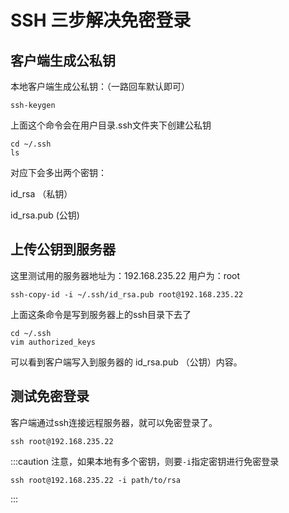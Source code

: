 # SSH 三步解决免密登录

## 客户端生成公私钥

本地客户端生成公私钥：（一路回车默认即可）

```shell
ssh-keygen
```

上面这个命令会在用户目录.ssh文件夹下创建公私钥

```shell
cd ~/.ssh
ls
```

对应下会多出两个密钥：

id_rsa （私钥）

id_rsa.pub (公钥)

## 上传公钥到服务器

这里测试用的服务器地址为：192.168.235.22
用户为：root

```shell
ssh-copy-id -i ~/.ssh/id_rsa.pub root@192.168.235.22
```

上面这条命令是写到服务器上的ssh目录下去了

```shell
cd ~/.ssh
vim authorized_keys
```

可以看到客户端写入到服务器的 id_rsa.pub （公钥）内容。

## 测试免密登录

客户端通过ssh连接远程服务器，就可以免密登录了。

```shell
ssh root@192.168.235.22
```

:::caution
注意，如果本地有多个密钥，则要`-i`指定密钥进行免密登录

```shell
ssh root@192.168.235.22 -i path/to/rsa
```
:::